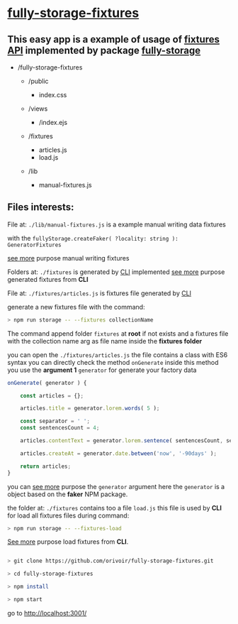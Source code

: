# [fully-storage-fixtures](https://github.com/orivoir/fully-storage-fixtures)

## This easy app is a example of usage of [fixtures API](https://npmjs.com/package/fully-storage#fixtures) implemented by package [fully-storage](https://npmjs.com/package/fully-storage)

- /fully-storage-fixtures

    - /public
        - index.css

    - /views
        - /index.ejs

    - /fixtures
        - articles.js
        - load.js

    - /lib
        - manual-fixtures.js


## Files interests:

File at: `./lib/manual-fixtures.js` is a example manual writing data fixtures

with the `fullyStorage.createFaker( ?locality: string ): GeneratorFixtures`

[see more](https://npmjs.com/package/fully-storage#create-faker) purpose manual writing fixtures


Folders at: `./fixtures` is generated by [CLI](https://npmjs.com/package/fully-storage#cli-usage) implemented
[see more](https://npmjs.com/package/fully-storage#cli-fixtures) purpose generated fixtures from **CLI**


File at: `./fixtures/articles.js` is fixtures file generated by [CLI](https://npmjs.com/package/fully-storage#cli-usage)

generate a new fixtures file with the command:

```bash
> npm run storage -- --fixtures collectionName
```

The command append folder `fixtures` at **root** if not exists and a fixtures file with the collection name arg as file name inside the **fixtures folder**

you can open the `./fixtures/articles.js`
the file contains a class with ES6 syntax you can directly check the method `onGenerate`
inside this method you use the **argument 1** `generator` for generate your factory data

```js
onGenerate( generator ) {

    const articles = {};

    articles.title = generator.lorem.words( 5 );

    const separator = ' ';
    const sentencesCount = 4;

    articles.contentText = generator.lorem.sentence( sentencesCount, separator );

    articles.createAt = generator.date.between('now', '-90days' );

    return articles;
}
```

you can [see more](https://npmkjs.com/package/faker) purpose the `generator` argument here
the `generator` is a object based on the **faker** NPM package.

the folder at: `./fixtures` contains too a file `load.js`
this file is used by **CLI** for load all fixtures files during command:

```bash
> npm run storage -- --fixtures-load
```

[See more](https://www.npmjs.com/package/fully-storage#load-fixtures) purpose load fixtures from **CLI**.




```bash

> git clone https://github.com/orivoir/fully-storage-fixtures.git

> cd fully-storage-fixtures

> npm install

> npm start

```

go to [http://localhost:3001/](http://localhost:3001/)
